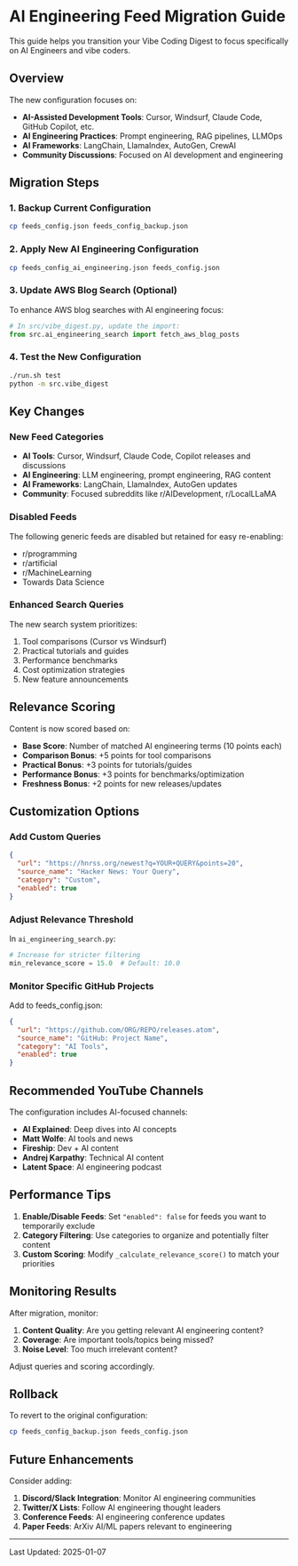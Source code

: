 # AI Engineering Feed Migration Guide

This guide helps you transition your Vibe Coding Digest to focus specifically on AI Engineers and vibe coders.

## Overview

The new configuration focuses on:
- **AI-Assisted Development Tools**: Cursor, Windsurf, Claude Code, GitHub Copilot, etc.
- **AI Engineering Practices**: Prompt engineering, RAG pipelines, LLMOps
- **AI Frameworks**: LangChain, LlamaIndex, AutoGen, CrewAI
- **Community Discussions**: Focused on AI development and engineering

## Migration Steps

### 1. Backup Current Configuration
```bash
cp feeds_config.json feeds_config_backup.json
```

### 2. Apply New AI Engineering Configuration
```bash
cp feeds_config_ai_engineering.json feeds_config.json
```

### 3. Update AWS Blog Search (Optional)
To enhance AWS blog searches with AI engineering focus:
```python
# In src/vibe_digest.py, update the import:
from src.ai_engineering_search import fetch_aws_blog_posts
```

### 4. Test the New Configuration
```bash
./run.sh test
python -m src.vibe_digest
```

## Key Changes

### New Feed Categories
- **AI Tools**: Cursor, Windsurf, Claude Code, Copilot releases and discussions
- **AI Engineering**: LLM engineering, prompt engineering, RAG content
- **AI Frameworks**: LangChain, LlamaIndex, AutoGen updates
- **Community**: Focused subreddits like r/AIDevelopment, r/LocalLLaMA

### Disabled Feeds
The following generic feeds are disabled but retained for easy re-enabling:
- r/programming
- r/artificial
- r/MachineLearning
- Towards Data Science

### Enhanced Search Queries
The new search system prioritizes:
1. Tool comparisons (Cursor vs Windsurf)
2. Practical tutorials and guides
3. Performance benchmarks
4. Cost optimization strategies
5. New feature announcements

## Relevance Scoring

Content is now scored based on:
- **Base Score**: Number of matched AI engineering terms (10 points each)
- **Comparison Bonus**: +5 points for tool comparisons
- **Practical Bonus**: +3 points for tutorials/guides
- **Performance Bonus**: +3 points for benchmarks/optimization
- **Freshness Bonus**: +2 points for new releases/updates

## Customization Options

### Add Custom Queries
```json
{
  "url": "https://hnrss.org/newest?q=YOUR+QUERY&points=20",
  "source_name": "Hacker News: Your Query",
  "category": "Custom",
  "enabled": true
}
```

### Adjust Relevance Threshold
In `ai_engineering_search.py`:
```python
# Increase for stricter filtering
min_relevance_score = 15.0  # Default: 10.0
```

### Monitor Specific GitHub Projects
Add to feeds_config.json:
```json
{
  "url": "https://github.com/ORG/REPO/releases.atom",
  "source_name": "GitHub: Project Name",
  "category": "AI Tools",
  "enabled": true
}
```

## Recommended YouTube Channels

The configuration includes AI-focused channels:
- **AI Explained**: Deep dives into AI concepts
- **Matt Wolfe**: AI tools and news
- **Fireship**: Dev + AI content
- **Andrej Karpathy**: Technical AI content
- **Latent Space**: AI engineering podcast

## Performance Tips

1. **Enable/Disable Feeds**: Set `"enabled": false` for feeds you want to temporarily exclude
2. **Category Filtering**: Use categories to organize and potentially filter content
3. **Custom Scoring**: Modify `_calculate_relevance_score()` to match your priorities

## Monitoring Results

After migration, monitor:
1. **Content Quality**: Are you getting relevant AI engineering content?
2. **Coverage**: Are important tools/topics being missed?
3. **Noise Level**: Too much irrelevant content?

Adjust queries and scoring accordingly.

## Rollback

To revert to the original configuration:
```bash
cp feeds_config_backup.json feeds_config.json
```

## Future Enhancements

Consider adding:
1. **Discord/Slack Integration**: Monitor AI engineering communities
2. **Twitter/X Lists**: Follow AI engineering thought leaders
3. **Conference Feeds**: AI engineering conference updates
4. **Paper Feeds**: ArXiv AI/ML papers relevant to engineering

---

Last Updated: 2025-01-07